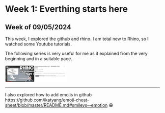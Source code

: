 # Week 1: Everthing starts here #
## Week of 09/05/2024

This week, I explored the github and rhino. I am total new to Rhino, so I watched some Youtube tutorials.

The following series is very useful for me as it explained from the very beginning and in a suitable pace.

<img width="200" alt="Youtube screenshot" src="assets/screenshot.png">

---

I also explored how to add emojis in github
https://github.com/ikatyang/emoji-cheat-sheet/blob/master/README.md#smileys--emotion
:grinning:
